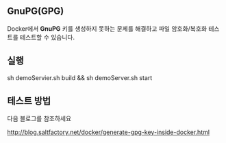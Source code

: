 ## GnuPG(GPG) 

Docker에서 **GnuPG** 키를 생성하지 못하는 문제를 해결하고 파일 암호화/복호화 테스트를 테스트할 수 있습니다.

## 실행

sh demoServier.sh build && sh demoServer.sh start

## 테스트 방법

다음 블로그를 참조하세요

http://blog.saltfactory.net/docker/generate-gpg-key-inside-docker.html







